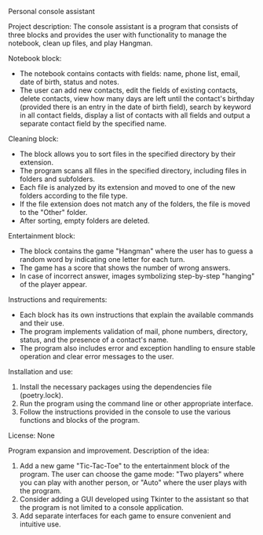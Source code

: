 Personal console assistant

Project description:
The console assistant is a program that consists of three blocks and provides the user with functionality to manage the notebook, clean up files, and play Hangman.

Notebook block:
- The notebook contains contacts with fields: name, phone list, email, date of birth, status and notes.
- The user can add new contacts, edit the fields of existing contacts, delete contacts, view how many days are left until the contact's birthday (provided there is an entry in the date of birth field), search by keyword in all contact fields, display a list of contacts with all fields and output a separate contact field by the specified name.

Cleaning block:
- The block allows you to sort files in the specified directory by their extension.
- The program scans all files in the specified directory, including files in folders and subfolders.
- Each file is analyzed by its extension and moved to one of the new folders according to the file type.
- If the file extension does not match any of the folders, the file is moved to the "Other" folder.
- After sorting, empty folders are deleted.

Entertainment block:
- The block contains the game "Hangman" where the user has to guess a random word by indicating one letter for each turn.
- The game has a score that shows the number of wrong answers.
- In case of incorrect answer, images symbolizing step-by-step "hanging" of the player appear.

Instructions and requirements:
- Each block has its own instructions that explain the available commands and their use.
- The program implements validation of mail, phone numbers, directory, status, and the presence of a contact's name.
- The program also includes error and exception handling to ensure stable operation and clear error messages to the user.

Installation and use:
1. Install the necessary packages using the dependencies file (poetry.lock).
2. Run the program using the command line or other appropriate interface.
3. Follow the instructions provided in the console to use the various functions and blocks of the program.

License: None

Program expansion and improvement. Description of the idea:

1. Add a new game "Tic-Tac-Toe" to the entertainment block of the program. The user can choose the game mode: "Two players" where you can play with another person, or "Auto" where the user plays with the program.
2. Consider adding a GUI developed using Tkinter to the assistant so that the program is not limited to a console application.
3. Add separate interfaces for each game to ensure convenient and intuitive use.
